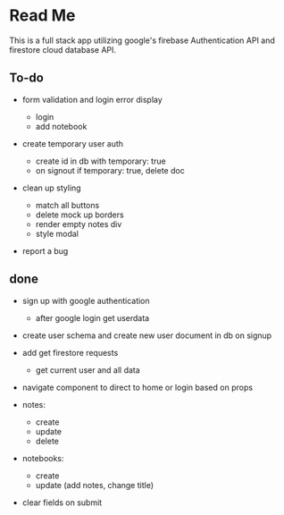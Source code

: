 # Read Me
This is a full stack app utilizing google's firebase Authentication API and firestore cloud database API.  

## To-do
- form validation and login error display
    - login
    - add notebook
- create temporary user auth
    - create id in db with temporary: true
    - on signout if temporary: true, delete doc

- clean up styling
    - match all buttons
    - delete mock up borders
    - render empty notes div
    - style modal
- report a bug


## done
- sign up with google authentication
    - after google login get userdata
- create user schema and create new user document in db on signup
- add get firestore requests
    - get current user and all data
- navigate component to direct to home or login based on props
- notes:
    - create
    - update
    - delete

- notebooks: 
    - create
    - update (add notes, change title)
    
- clear fields on submit